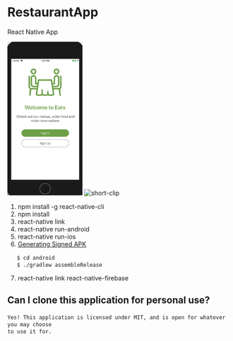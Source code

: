 # RestaurantApp

React Native App

<img width="170" alt="short-clip" src="/wireframes/home.png">
<img width="170" alt="short-clip" src="/wireframes/preview.gif">
<br />

1. npm install -g react-native-cli
2. npm install
3. react-native link
4. react-native run-android
5. react-native run-ios
6. [Generating Signed APK](https://facebook.github.io/react-native/docs/signed-apk-android)  
```
   $ cd android  
   $ ./gradlew assembleRelease  
``` 
7. react-native link react-native-firebase

## Can I clone this application for personal use? ##

```
Yes! This application is licensed under MIT, and is open for whatever you may choose
to use it for.
```
